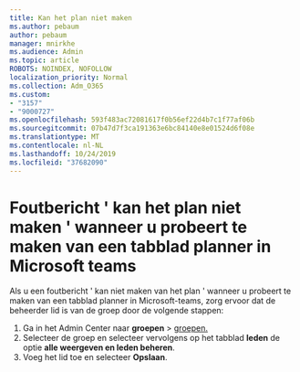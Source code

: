 ```yaml
---
title: Kan het plan niet maken
ms.author: pebaum
author: pebaum
manager: mnirkhe
ms.audience: Admin
ms.topic: article
ROBOTS: NOINDEX, NOFOLLOW
localization_priority: Normal
ms.collection: Adm_O365
ms.custom:
- "3157"
- "9000727"
ms.openlocfilehash: 593f483ac72081617f0b56ef22d4b7c1f77af06b
ms.sourcegitcommit: 07b47d7f3ca191363e6bc84140e8e01524d6f08e
ms.translationtype: MT
ms.contentlocale: nl-NL
ms.lasthandoff: 10/24/2019
ms.locfileid: "37682090"
---
```

# <a name="failed-to-create-the-plan-error-when-trying-to-create-a-planner-tab-in-microsoft-teams"></a>Foutbericht ' kan het plan niet maken ' wanneer u probeert te maken van een tabblad planner in Microsoft teams

Als u een foutbericht ' kan niet maken van het plan ' wanneer u probeert te maken van een tabblad planner in Microsoft-teams, zorg ervoor dat de beheerder lid is van de groep door de volgende stappen:

1. Ga in het Admin Center naar **groepen** > [groepen.](https://admin.microsoft.com/Adminportal/Home?source=applauncher#/groups) 
2. Selecteer de groep en selecteer vervolgens op het tabblad **leden** de optie **alle weergeven en leden beheren**.
3. Voeg het lid toe en selecteer **Opslaan**.